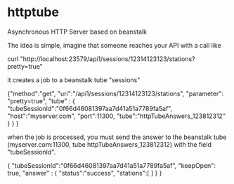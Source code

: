 httptube
========

Asynchronous HTTP Server based on beanstalk


The idea is simple, imagine that someone reaches your API with a call like

curl "http://localhost:23579/api1/sessions/12314123123/stations?pretty=true"

it creates a job to a beanstalk tube "sessions"

{"method":"get", "uri":"/api1/sessions/12314123123/stations",
 "parameter": "pretty=true",
 "tube" : {
    "tubeSessionId":"0f66d46081397aa7d41a51a7789fa5af",
    "host":"myserver.com",
    "port":11300,
    "tube":"httpTubeAnswers_123812312" }
  }
}
 
when the job is processed, you must send the answer to the beanstalk tube (myserver.com:11300, tube httpTubeAnswers_123812312) with the field "tubeSessionId".

{
 "tubeSessionId":"0f66d46081397aa7d41a51a7789fa5af",
 "keepOpen": true,
 "answer" : {
    "status":"success",
    "stations":[ ] }
}

